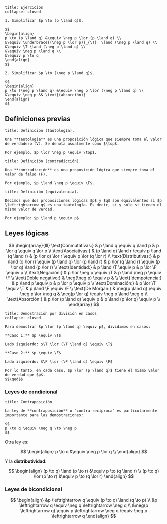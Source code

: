 ```ad-exercise
title: Ejercicios
collapse: closed

1. Simplificar $p \to (p \land q)$.

$$
\begin{align}
p \to (p \land q) &\equiv \neg p \lor (p \land q) \\
&\equiv \underbrace{(\neg p \lor p)}_{\T}  \land (\neg p \land q) \\
&\equiv \T \land (\neg p \land q) \\
&\equiv \neg p \land q \\
&\equiv p \to q
\end{align}
$$

2. Simplificar $p \to (\neg p \land q)$.

$$
\begin{align}
p \to (\neg p \land q) &\equiv \neg p \lor (\neg p \land q) \\
&\equiv \neg p && \text{(absorción)}
\end{align}
$$

```

## Definiciones previas

```ad-definition
title: Definición (tautología).

Una **tautología** es una proposición lógica que siempre toma el valor de verdadero (V). Se denota usualmente como $\top$.

Por ejemplo, $p \lor \neg p \equiv \top$.

```

```ad-definition
title: Definición (contradicción).

Una **contradicción** es una proposición lógica que siempre toma el valor de falso (F).

Por ejemplo, $p \land \neg p \equiv \F$.

```

```ad-definition
title: Definición (equivalencia).

Decimos que dos proposiciones lógicas $p$ y $q$ son equivalentes si $p \leftrightarrow q$ es una tautología. Es decir, si y solo si tienen el mismo valor de verdad.

Por ejemplo: $p \land p \equiv p$.

```

## Leyes lógicas

$$
\begin{array}{lll}
	\text{Conmutativas:}
		& p \land q \equiv q \land p
		& p \lor q \equiv q \lor p \\
	\text{Asociativas:}
		& (p \land q) \land r \equiv p \land (q \land r)
		& (p \lor q) \lor r \equiv p \lor (q \lor r) \\
	\text{Distributivas:}
		& p \land (q \lor r) \equiv (p \land q) \lor (p \land r)
		& p \lor (q \land r) \equiv (p \lor q) \land (p \lor r) \\
	\text{Identidad:}
		& p \land \T \equiv p
		& p \lor \F \equiv p \\
	\text{Negación:}
		& p \lor \neg p \equiv \T
		& p \land \neg p \equiv \F \\
	\text{Doble negativo:}
		& \neg(\neg p) \equiv p
		& \\
	\text{Idempotencia:}
		& p \land p \equiv p
		& p \lor p \equiv p \\
	\text{Dominación:}
		& p \lor \T \equiv \T
		& p \land \F \equiv \F \\
	\text{De Morgan:}
		& \neg(p \land q) \equiv \neg p \lor \neg q
		& \neg(p \lor q) \equiv \neg p \land \neg q \\
	\text{Absorción:}
		& p \lor (p \land q) \equiv p
		& p \land (p \lor q) \equiv p \\
\end{array}
$$

```ad-proof
title: Demostración por división en casos
collapse: closed

Para demostrar $p \lor (p \land q) \equiv p$, dividimos en casos:

**Caso 1:** $p \equiv \T$

Lado izquierdo: $\T \lor (\T \land q) \equiv \T$

**Caso 2:** $p \equiv \F$

Lado izquierdo: $\F \lor (\F \land q) \equiv \F$

Por lo tanto, en cada caso, $p \lor (p \land q)$ tiene el mismo valor de verdad que $p$.
$$\qed$$

```

### Leyes de condicional

```ad-important
title: Contraposición

La ley de **contraposición** o "contra-recíproca" es particularmente importante para las demostraciones:

$$
p \to q \equiv \neg q \to \neg p
$$

```

Otra ley es:

$$
\begin{align}
p \to q &\equiv \neg p \lor q \\
\end{align}
$$

Y la **distributividad**:

$$
\begin{align}
(p \to q) \land (p \to r) &\equiv p \to (q \land r) \\
(p \to q) \lor (p \to r) &\equiv p \to (q \lor r)
\end{align}
$$

### Leyes de bicondicional

$$
\begin{align}
&p \leftrightarrow q \equiv (p \to q) \land (q \to p) \\
&p \leftrightarrow q \equiv \neg q \leftrightarrow \neg q \\
&\neg(p \leftrightarrow q) \equiv p \leftrightarrow \neg q \equiv \neg p \leftrightarrow q
\end{align}
$$
